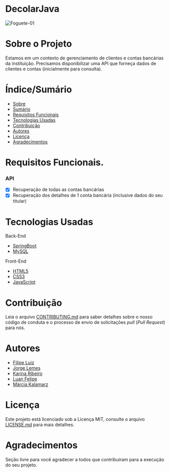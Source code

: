 # DecolarJava


<!-- ![Capa do Projeto](https://picsum.photos/850/280) -->
![Foguete-01](https://user-images.githubusercontent.com/8229421/147270372-0b71d98a-d0d2-46ee-9b9a-c263283f58ef.jpg)

# Sobre o Projeto

Estamos em um contexto de gerenciamento de clientes e contas bancárias da instituição.
Precisamos disponibilizar uma API que forneça dados de clientes e contas (inicialmente para
consulta).

# Índice/Sumário

* [Sobre](#sobre-o-projeto)
* [Sumário](#índice/sumário)
* [Requisitos Funcionais](#requisitos-funcionais)
* [Tecnologias Usadas](#tecnologias-usadas)
* [Contribuição](#contribuição)
* [Autores](#autores)
* [Licença](#licença)
* [Agradecimentos](#agradecimentos)


# Requisitos Funcionais.

### API 

- [x] Recuperação de todas as contas bancárias
- [x] Recuperação dos detalhes de 1 conta bancária (inclusive dados do seu titular)

# Tecnologias Usadas

Back-End
- [SpringBoot](https://spring.io/projects/spring-boot)
- [MySQL](https://www.mysql.com/)

Front-End
- [HTML5]()
- [CSS3]()
- [JavaScript]()

# Contribuição

Leia o arquivo [CONTRIBUTING.md](CONTRIBUTING.md) para saber detalhes sobre o nosso código de conduta e o processo de envio de solicitações *pull* (*Pull Request*) para nós.

# Autores

- [Filipe Luiz](https://github.com/filipeluiz)
- [Jorge Lemes](https://github.com/jorgelemes)
- [Karina Ribeiro](https://github.com/karinasrib)
- [Luan Felipe](https://github.com/LuanFelipeCB)
- [Márcia Kalamarz](https://github.com/mkalamarz1)

# Licença

Este projeto está licenciado sob a Licença MIT,  consulte o arquivo [LICENSE.md](LICENSE.md) para mais detalhes.

# Agradecimentos

Seção livre para você agradecer a todos que contribuiram para a execução do seu projeto.
